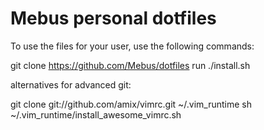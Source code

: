 Mebus personal dotfiles
=======================

To use the files for your user, use the following commands:

git clone https://github.com/Mebus/dotfiles
run ./install.sh

alternatives for advanced git:

git clone git://github.com/amix/vimrc.git ~/.vim_runtime
sh ~/.vim_runtime/install_awesome_vimrc.sh

